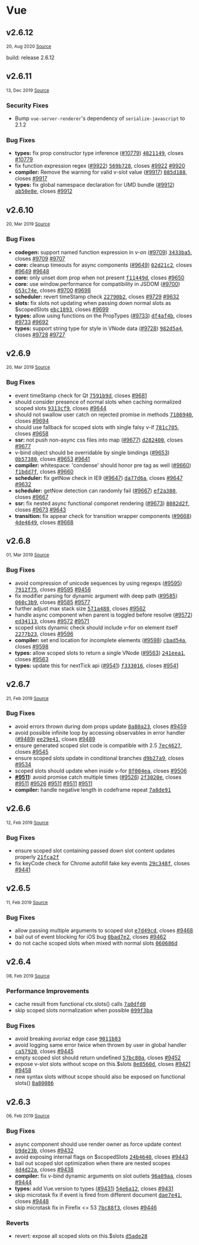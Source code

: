 # Vue

<div class='component'>
<demo-component app-code="vue"/>
</div>


## v2.6.12
<p style="font-size:12px;"> 20, Aug 2020 
<a href="https://github.com/vuejs/vue/releases/tag/v2.6.12" target="_blank"> 
Source </a><OutboundLink /></p>
<p>build: release 2.6.12</p>

## v2.6.11
<p style="font-size:12px;"> 13, Dec 2019 
<a href="https://github.com/vuejs/vue/releases/tag/v2.6.11" target="_blank"> 
Source </a><OutboundLink /></p>
<h3>Security Fixes</h3>
<ul>
<li>Bump <code>vue-server-renderer</code>'s dependency of <code>serialize-javascript</code> to 2.1.2</li>
</ul>
<h3>Bug Fixes</h3>
<ul>
<li><strong>types:</strong> fix prop constructor type inference (<a class="issue-link js-issue-link" href="https://github.com/vuejs/vue/pull/10779">#10779</a>) <a class="commit-link" href="https://github.com/vuejs/vue/commit/4821149b8bbd4650b1d9c9c3cfbb539ac1e24589"><tt>4821149</tt></a>, closes <a class="issue-link js-issue-link" href="https://github.com/vuejs/vue/pull/10779">#10779</a></li>
<li>fix function expression regex (<a class="issue-link js-issue-link" href="https://github.com/vuejs/vue/pull/9922">#9922</a>) <a class="commit-link" href="https://github.com/vuejs/vue/commit/569b728ab19d1956bf935a98c9c65a03d92ac85f"><tt>569b728</tt></a>, closes <a class="issue-link js-issue-link" href="https://github.com/vuejs/vue/pull/9922">#9922</a> <a class="issue-link js-issue-link" href="https://github.com/vuejs/vue/issues/9920">#9920</a></li>
<li><strong>compiler:</strong> Remove the warning for valid v-slot value (<a class="issue-link js-issue-link" href="https://github.com/vuejs/vue/pull/9917">#9917</a>) <a class="commit-link" href="https://github.com/vuejs/vue/commit/085d188379af98e9f482d7e2009ebfd771bd7ca5"><tt>085d188</tt></a>, closes <a class="issue-link js-issue-link" href="https://github.com/vuejs/vue/pull/9917">#9917</a></li>
<li><strong>types:</strong> fix global namespace declaration for UMD bundle (<a class="issue-link js-issue-link" href="https://github.com/vuejs/vue/pull/9912">#9912</a>) <a class="commit-link" href="https://github.com/vuejs/vue/commit/ab50e8e1da2f4f944af683252481728485fedf16"><tt>ab50e8e</tt></a>, closes <a class="issue-link js-issue-link" href="https://github.com/vuejs/vue/pull/9912">#9912</a></li>
</ul>

## v2.6.10
<p style="font-size:12px;"> 20, Mar 2019 
<a href="https://github.com/vuejs/vue/releases/tag/v2.6.10" target="_blank"> 
Source </a><OutboundLink /></p>
<h3>Bug Fixes</h3>
<ul>
<li><strong>codegen:</strong> support named function expression in v-on (<a class="issue-link js-issue-link" href="https://github.com/vuejs/vue/pull/9709">#9709</a>) <a class="commit-link" href="https://github.com/vuejs/vue/commit/3433ba5beef9a6dd97705943c3441ebbee222afd"><tt>3433ba5</tt></a>, closes <a class="issue-link js-issue-link" href="https://github.com/vuejs/vue/pull/9709">#9709</a> <a class="issue-link js-issue-link" href="https://github.com/vuejs/vue/issues/9707">#9707</a></li>
<li><strong>core:</strong> cleanup timeouts for async components (<a class="issue-link js-issue-link" href="https://github.com/vuejs/vue/pull/9649">#9649</a>) <a class="commit-link" href="https://github.com/vuejs/vue/commit/02d21c265c239682e73b2b3f98028f2da5e7205d"><tt>02d21c2</tt></a>, closes <a class="issue-link js-issue-link" href="https://github.com/vuejs/vue/pull/9649">#9649</a> <a class="issue-link js-issue-link" href="https://github.com/vuejs/vue/issues/9648">#9648</a></li>
<li><strong>core:</strong> only unset dom prop when not present <a class="commit-link" href="https://github.com/vuejs/vue/commit/f11449d916a468651d4fd5024c37e3eebbc9941f"><tt>f11449d</tt></a>, closes <a class="issue-link js-issue-link" href="https://github.com/vuejs/vue/issues/9650">#9650</a></li>
<li><strong>core:</strong> use window.performance for compatibility in JSDOM (<a class="issue-link js-issue-link" href="https://github.com/vuejs/vue/pull/9700">#9700</a>) <a class="commit-link" href="https://github.com/vuejs/vue/commit/653c74e64e5ccd66cda94c77577984f8afa8386d"><tt>653c74e</tt></a>, closes <a class="issue-link js-issue-link" href="https://github.com/vuejs/vue/pull/9700">#9700</a> <a class="issue-link js-issue-link" href="https://github.com/vuejs/vue/issues/9698">#9698</a></li>
<li><strong>scheduler:</strong> revert timeStamp check <a class="commit-link" href="https://github.com/vuejs/vue/commit/22790b250cd5239a8379b4ec8cc3a9b570dac4bc"><tt>22790b2</tt></a>, closes <a class="issue-link js-issue-link" href="https://github.com/vuejs/vue/issues/9729">#9729</a> <a class="issue-link js-issue-link" href="https://github.com/vuejs/vue/issues/9632">#9632</a></li>
<li><strong>slots:</strong> fix slots not updating when passing down normal slots as $scopedSlots <a class="commit-link" href="https://github.com/vuejs/vue/commit/ebc1893faccd1a9d953a8e8feddcb49cf1b9004d"><tt>ebc1893</tt></a>, closes <a class="issue-link js-issue-link" href="https://github.com/vuejs/vue/issues/9699">#9699</a></li>
<li><strong>types:</strong> allow using functions on the PropTypes (<a class="issue-link js-issue-link" href="https://github.com/vuejs/vue/pull/9733">#9733</a>) <a class="commit-link" href="https://github.com/vuejs/vue/commit/df4af4bd1906b9f23b62816142fdfbd6336d3d2f"><tt>df4af4b</tt></a>, closes <a class="issue-link js-issue-link" href="https://github.com/vuejs/vue/pull/9733">#9733</a> <a class="issue-link js-issue-link" href="https://github.com/vuejs/vue/issues/9692">#9692</a></li>
<li><strong>types:</strong> support string type for style in VNode data (<a class="issue-link js-issue-link" href="https://github.com/vuejs/vue/pull/9728">#9728</a>) <a class="commit-link" href="https://github.com/vuejs/vue/commit/982d5a492fb95577217e2dacaa044eabe78a8601"><tt>982d5a4</tt></a>, closes <a class="issue-link js-issue-link" href="https://github.com/vuejs/vue/pull/9728">#9728</a> <a class="issue-link js-issue-link" href="https://github.com/vuejs/vue/issues/9727">#9727</a></li>
</ul>

## v2.6.9
<p style="font-size:12px;"> 20, Mar 2019 
<a href="https://github.com/vuejs/vue/releases/tag/v2.6.9" target="_blank"> 
Source </a><OutboundLink /></p>
<h3>Bug Fixes</h3>
<ul>
<li>event timeStamp check for Qt <a class="commit-link" href="https://github.com/vuejs/vue/commit/7591b9dc6dde314f2d32dcd7a8355f696a330979"><tt>7591b9d</tt></a>, closes <a class="issue-link js-issue-link" href="https://github.com/vuejs/vue/issues/9681">#9681</a></li>
<li>should consider presence of normal slots when caching normalized scoped slots <a class="commit-link" href="https://github.com/vuejs/vue/commit/9313cf91740e1d43c43cf9e73d905dbab913beb5"><tt>9313cf9</tt></a>, closes <a class="issue-link js-issue-link" href="https://github.com/vuejs/vue/issues/9644">#9644</a></li>
<li>should not swallow user catch on rejected promise in methods <a class="commit-link" href="https://github.com/vuejs/vue/commit/7186940143704acc4ec046132f6a56e9c983e510"><tt>7186940</tt></a>, closes <a class="issue-link js-issue-link" href="https://github.com/vuejs/vue/issues/9694">#9694</a></li>
<li>should use fallback for scoped slots with single falsy v-if <a class="commit-link" href="https://github.com/vuejs/vue/commit/781c70514e01bc402828946805bfad7437c7175e"><tt>781c705</tt></a>, closes <a class="issue-link js-issue-link" href="https://github.com/vuejs/vue/issues/9658">#9658</a></li>
<li><strong>ssr:</strong> not push non-async css files into map (<a class="issue-link js-issue-link" href="https://github.com/vuejs/vue/pull/9677">#9677</a>) <a class="commit-link" href="https://github.com/vuejs/vue/commit/d28240009c4c49fb2ef42a79206f0d9ad03f736c"><tt>d282400</tt></a>, closes <a class="issue-link js-issue-link" href="https://github.com/vuejs/vue/pull/9677">#9677</a></li>
<li>v-bind object should be overridable by single bindings (<a class="issue-link js-issue-link" href="https://github.com/vuejs/vue/pull/9653">#9653</a>) <a class="commit-link" href="https://github.com/vuejs/vue/commit/0b57380f10986c6b07e3c240acc06bfd2eddfd1b"><tt>0b57380</tt></a>, closes <a class="issue-link js-issue-link" href="https://github.com/vuejs/vue/pull/9653">#9653</a> <a class="issue-link js-issue-link" href="https://github.com/vuejs/vue/issues/9641">#9641</a></li>
<li><strong>compiler:</strong> whitespace: 'condense' should honor pre tag as well (<a class="issue-link js-issue-link" href="https://github.com/vuejs/vue/pull/9660">#9660</a>) <a class="commit-link" href="https://github.com/vuejs/vue/commit/f1bdd7ff9d1fc86f7a8ad8d5cb6d9abc7b2e47f3"><tt>f1bdd7f</tt></a>, closes <a class="issue-link js-issue-link" href="https://github.com/vuejs/vue/pull/9660">#9660</a></li>
<li><strong>scheduler:</strong> fix getNow check in IE9 (<a class="issue-link js-issue-link" href="https://github.com/vuejs/vue/pull/9647">#9647</a>) <a class="commit-link" href="https://github.com/vuejs/vue/commit/da77d6a98bdccd8a2c8bfdfe6b9cb46efcb1193c"><tt>da77d6a</tt></a>, closes <a class="issue-link js-issue-link" href="https://github.com/vuejs/vue/pull/9647">#9647</a> <a class="issue-link js-issue-link" href="https://github.com/vuejs/vue/issues/9632">#9632</a></li>
<li><strong>scheduler:</strong> getNow detection can randomly fail (<a class="issue-link js-issue-link" href="https://github.com/vuejs/vue/pull/9667">#9667</a>) <a class="commit-link" href="https://github.com/vuejs/vue/commit/ef2a380c6eb6bd1a7ff516c357dafa717e75a745"><tt>ef2a380</tt></a>, closes <a class="issue-link js-issue-link" href="https://github.com/vuejs/vue/pull/9667">#9667</a></li>
<li><strong>ssr:</strong> fix nested async functional componet rendering (<a class="issue-link js-issue-link" href="https://github.com/vuejs/vue/pull/9673">#9673</a>) <a class="commit-link" href="https://github.com/vuejs/vue/commit/8082d2f910d963f14c151fb445e0fcc5c975cca9"><tt>8082d2f</tt></a>, closes <a class="issue-link js-issue-link" href="https://github.com/vuejs/vue/pull/9673">#9673</a> <a class="issue-link js-issue-link" href="https://github.com/vuejs/vue/issues/9643">#9643</a></li>
<li><strong>transition:</strong> fix appear check for transition wrapper components (<a class="issue-link js-issue-link" href="https://github.com/vuejs/vue/pull/9668">#9668</a>) <a class="commit-link" href="https://github.com/vuejs/vue/commit/4de4649d9637262a9b007720b59f80ac72a5620c"><tt>4de4649</tt></a>, closes <a class="issue-link js-issue-link" href="https://github.com/vuejs/vue/pull/9668">#9668</a></li>
</ul>

## v2.6.8
<p style="font-size:12px;"> 01, Mar 2019 
<a href="https://github.com/vuejs/vue/releases/tag/v2.6.8" target="_blank"> 
Source </a><OutboundLink /></p>
<h3>Bug Fixes</h3>
<ul>
<li>avoid compression of unicode sequences by using regexps (<a class="issue-link js-issue-link" href="https://github.com/vuejs/vue/pull/9595">#9595</a>) <a class="commit-link" href="https://github.com/vuejs/vue/commit/7912f75c5eb09e0aef3e4bfd8a3bb78cad7540d7"><tt>7912f75</tt></a>, closes <a class="issue-link js-issue-link" href="https://github.com/vuejs/vue/pull/9595">#9595</a> <a class="issue-link js-issue-link" href="https://github.com/vuejs/vue/issues/9456">#9456</a></li>
<li>fix modifier parsing for dynamic argument with deep path (<a class="issue-link js-issue-link" href="https://github.com/vuejs/vue/pull/9585">#9585</a>) <a class="commit-link" href="https://github.com/vuejs/vue/commit/060c3b98efa44a9f21bcc038a2593b1cc3c782e9"><tt>060c3b9</tt></a>, closes <a class="issue-link js-issue-link" href="https://github.com/vuejs/vue/pull/9585">#9585</a> <a class="issue-link js-issue-link" href="https://github.com/vuejs/vue/issues/9577">#9577</a></li>
<li>further adjust max stack size <a class="commit-link" href="https://github.com/vuejs/vue/commit/571a4880fc06b491a280325b79fd4cbb59ceb47e"><tt>571a488</tt></a>, closes <a class="issue-link js-issue-link" href="https://github.com/vuejs/vue/issues/9562">#9562</a></li>
<li>handle async component when parent is toggled before resolve (<a class="issue-link js-issue-link" href="https://github.com/vuejs/vue/pull/9572">#9572</a>) <a class="commit-link" href="https://github.com/vuejs/vue/commit/ed341137b23315b76ba391db1b0e537950c091e1"><tt>ed34113</tt></a>, closes <a class="issue-link js-issue-link" href="https://github.com/vuejs/vue/pull/9572">#9572</a> <a class="issue-link js-issue-link" href="https://github.com/vuejs/vue/issues/9571">#9571</a></li>
<li>scoped slots dynamic check should include v-for on element itself <a class="commit-link" href="https://github.com/vuejs/vue/commit/2277b2322cf81b5830a5b85f6600e1896edc7aa9"><tt>2277b23</tt></a>, closes <a class="issue-link js-issue-link" href="https://github.com/vuejs/vue/issues/9596">#9596</a></li>
<li><strong>compiler:</strong> set end location for incomplete elements (<a class="issue-link js-issue-link" href="https://github.com/vuejs/vue/pull/9598">#9598</a>) <a class="commit-link" href="https://github.com/vuejs/vue/commit/cbad54aa52847cfc934bb925d53c53ee57fc153d"><tt>cbad54a</tt></a>, closes <a class="issue-link js-issue-link" href="https://github.com/vuejs/vue/pull/9598">#9598</a></li>
<li><strong>types:</strong> allow scoped slots to return a single VNode (<a class="issue-link js-issue-link" href="https://github.com/vuejs/vue/pull/9563">#9563</a>) <a class="commit-link" href="https://github.com/vuejs/vue/commit/241eea19a64550bfdb3f9d7e4197127997572842"><tt>241eea1</tt></a>, closes <a class="issue-link js-issue-link" href="https://github.com/vuejs/vue/pull/9563">#9563</a></li>
<li><strong>types:</strong> update this for nextTick api (<a class="issue-link js-issue-link" href="https://github.com/vuejs/vue/pull/9541">#9541</a>) <a class="commit-link" href="https://github.com/vuejs/vue/commit/f33301619d18b9392597c5230af17921c0b42466"><tt>f333016</tt></a>, closes <a class="issue-link js-issue-link" href="https://github.com/vuejs/vue/pull/9541">#9541</a></li>
</ul>

## v2.6.7
<p style="font-size:12px;"> 21, Feb 2019 
<a href="https://github.com/vuejs/vue/releases/tag/v2.6.7" target="_blank"> 
Source </a><OutboundLink /></p>
<h3>Bug Fixes</h3>
<ul>
<li>avoid errors thrown during dom props update <a class="commit-link" href="https://github.com/vuejs/vue/commit/8a80a23ecba23f92f278d664388050ffcd121385"><tt>8a80a23</tt></a>, closes <a class="issue-link js-issue-link" href="https://github.com/vuejs/vue/issues/9459">#9459</a></li>
<li>avoid possible infinite loop by accessing observables in error handler (<a class="issue-link js-issue-link" href="https://github.com/vuejs/vue/pull/9489">#9489</a>) <a class="commit-link" href="https://github.com/vuejs/vue/commit/ee29e41ef469b3ca3c793f04289075e3b128447f"><tt>ee29e41</tt></a>, closes <a class="issue-link js-issue-link" href="https://github.com/vuejs/vue/pull/9489">#9489</a></li>
<li>ensure generated scoped slot code is compatible with 2.5 <a class="commit-link" href="https://github.com/vuejs/vue/commit/7ec4627902020cccd7b3f4fbc63e1b0d6b9798cd"><tt>7ec4627</tt></a>, closes <a class="issue-link js-issue-link" href="https://github.com/vuejs/vue/issues/9545">#9545</a></li>
<li>ensure scoped slots update in conditional branches <a class="commit-link" href="https://github.com/vuejs/vue/commit/d9b27a92bd5277ee23a4e68a8bd31ecc72f4c99b"><tt>d9b27a9</tt></a>, closes <a class="issue-link js-issue-link" href="https://github.com/vuejs/vue/issues/9534">#9534</a></li>
<li>scoped slots should update when inside v-for <a class="commit-link" href="https://github.com/vuejs/vue/commit/8f004ea44e06d7764fa884212fa95c2033515928"><tt>8f004ea</tt></a>, closes <a class="issue-link js-issue-link" href="https://github.com/vuejs/vue/issues/9506">#9506</a></li>
<li><strong><a class="issue-link js-issue-link" href="https://github.com/vuejs/vue/issues/9511">#9511</a>:</strong> avoid promise catch multiple times (<a class="issue-link js-issue-link" href="https://github.com/vuejs/vue/pull/9526">#9526</a>) <a class="commit-link" href="https://github.com/vuejs/vue/commit/2f3020e9cc1ad5c878606b56bb73a30b1d9bb7d9"><tt>2f3020e</tt></a>, closes <a class="issue-link js-issue-link" href="https://github.com/vuejs/vue/issues/9511">#9511</a> <a class="issue-link js-issue-link" href="https://github.com/vuejs/vue/pull/9526">#9526</a> <a class="issue-link js-issue-link" href="https://github.com/vuejs/vue/issues/9511">#9511</a> <a class="issue-link js-issue-link" href="https://github.com/vuejs/vue/issues/9511">#9511</a> <a class="issue-link js-issue-link" href="https://github.com/vuejs/vue/issues/9511">#9511</a></li>
<li><strong>compiler:</strong> handle negative length in codeframe repeat <a class="commit-link" href="https://github.com/vuejs/vue/commit/7a8de91cd78f523fabe8452652513250871a01c6"><tt>7a8de91</tt></a></li>
</ul>

## v2.6.6
<p style="font-size:12px;"> 12, Feb 2019 
<a href="https://github.com/vuejs/vue/releases/tag/v2.6.6" target="_blank"> 
Source </a><OutboundLink /></p>
<h3>Bug Fixes</h3>
<ul>
<li>ensure scoped slot containing passed down slot content updates properly <a class="commit-link" href="https://github.com/vuejs/vue/commit/21fca2fffc3a75235a6656eb85ae40835e04bf69"><tt>21fca2f</tt></a></li>
<li>fix keyCode check for Chrome autofill fake key events <a class="commit-link" href="https://github.com/vuejs/vue/commit/29c348f3cf60c50a52cc98123f8c54fa8f5672fc"><tt>29c348f</tt></a>, closes <a class="issue-link js-issue-link" href="https://github.com/vuejs/vue/issues/9441">#9441</a></li>
</ul>

## v2.6.5
<p style="font-size:12px;"> 11, Feb 2019 
<a href="https://github.com/vuejs/vue/releases/tag/v2.6.5" target="_blank"> 
Source </a><OutboundLink /></p>
<h3>Bug Fixes</h3>
<ul>
<li>allow passing multiple arguments to scoped slot <a class="commit-link" href="https://github.com/vuejs/vue/commit/e7d49cdcf2fd9a612e0dac7a7bea318824210881"><tt>e7d49cd</tt></a>, closes <a class="issue-link js-issue-link" href="https://github.com/vuejs/vue/issues/9468">#9468</a></li>
<li>bail out of event blocking for iOS bug <a class="commit-link" href="https://github.com/vuejs/vue/commit/0bad7e2a3508b55abaa8aec2a1bd9c1127305cb4"><tt>0bad7e2</tt></a>, closes <a class="issue-link js-issue-link" href="https://github.com/vuejs/vue/issues/9462">#9462</a></li>
<li>do not cache scoped slots when mixed with normal slots <a class="commit-link" href="https://github.com/vuejs/vue/commit/060686d6ea4d013129b4d2e93d7d2e5c93e09686"><tt>060686d</tt></a></li>
</ul>

## v2.6.4
<p style="font-size:12px;"> 08, Feb 2019 
<a href="https://github.com/vuejs/vue/releases/tag/v2.6.4" target="_blank"> 
Source </a><OutboundLink /></p>
<h3>Performance Improvements</h3>
<ul>
<li>cache result from functional ctx.slots() calls <a class="commit-link" href="https://github.com/vuejs/vue/commit/7a0dfd0badf3054c95ac1ec66cc6e213f1592c95"><tt>7a0dfd0</tt></a></li>
<li>skip scoped slots normalization when possible <a class="commit-link" href="https://github.com/vuejs/vue/commit/099f3ba60085a089ff369442bdb835f3868e47c0"><tt>099f3ba</tt></a></li>
</ul>
<h3>Bug Fixes</h3>
<ul>
<li>avoid breaking avoriaz edge case <a class="commit-link" href="https://github.com/vuejs/vue/commit/9011b83db79cf2f3563f8fccb2e41b5b863c3ee9"><tt>9011b83</tt></a></li>
<li>avoid logging same error twice when thrown by user in global handler <a class="commit-link" href="https://github.com/vuejs/vue/commit/ca57920edb56000bfc87bb64f4e5e3450c03e13a"><tt>ca57920</tt></a>, closes <a class="issue-link js-issue-link" href="https://github.com/vuejs/vue/issues/9445">#9445</a></li>
<li>empty scoped slot should return undefined <a class="commit-link" href="https://github.com/vuejs/vue/commit/57bc80a546acb2bd092edd393228324b453ae4e2"><tt>57bc80a</tt></a>, closes <a class="issue-link js-issue-link" href="https://github.com/vuejs/vue/issues/9452">#9452</a></li>
<li>expose v-slot slots without scope on this.$slots <a class="commit-link" href="https://github.com/vuejs/vue/commit/0e8560d0fc1c0fbf3a52464939701e0e44543b00"><tt>0e8560d</tt></a>, closes <a class="issue-link js-issue-link" href="https://github.com/vuejs/vue/issues/9421">#9421</a> <a class="issue-link js-issue-link" href="https://github.com/vuejs/vue/issues/9458">#9458</a></li>
<li>new syntax slots without scope should also be exposed on functional slots() <a class="commit-link" href="https://github.com/vuejs/vue/commit/8a800867fe61e5aa642e1e3da91bb890d07312f7"><tt>8a80086</tt></a></li>
</ul>

## v2.6.3
<p style="font-size:12px;"> 06, Feb 2019 
<a href="https://github.com/vuejs/vue/releases/tag/v2.6.3" target="_blank"> 
Source </a><OutboundLink /></p>
<h3>Bug Fixes</h3>
<ul>
<li>async component should use render owner as force update context <a class="commit-link" href="https://github.com/vuejs/vue/commit/b9de23b1008b52deca7e7df40843e318a42f3f53"><tt>b9de23b</tt></a>, closes <a class="issue-link js-issue-link" href="https://github.com/vuejs/vue/issues/9432">#9432</a></li>
<li>avoid exposing internal flags on $scopedSlots <a class="commit-link" href="https://github.com/vuejs/vue/commit/24b4640c1f268722f5ab8f03e68e2df897cfbdf6"><tt>24b4640</tt></a>, closes <a class="issue-link js-issue-link" href="https://github.com/vuejs/vue/issues/9443">#9443</a></li>
<li>bail out scoped slot optimization when there are nested scopes <a class="commit-link" href="https://github.com/vuejs/vue/commit/4d4d22a3f6017c46d08b67afe46af43027b06629"><tt>4d4d22a</tt></a>, closes <a class="issue-link js-issue-link" href="https://github.com/vuejs/vue/issues/9438">#9438</a></li>
<li><strong>compiler:</strong> fix v-bind dynamic arguments on slot outlets <a class="commit-link" href="https://github.com/vuejs/vue/commit/96a09aad99bdecbcc0e5c420077bf41893d4a745"><tt>96a09aa</tt></a>, closes <a class="issue-link js-issue-link" href="https://github.com/vuejs/vue/issues/9444">#9444</a></li>
<li><strong>types:</strong> add Vue.version to types (<a class="issue-link js-issue-link" href="https://github.com/vuejs/vue/pull/9431">#9431</a>) <a class="commit-link" href="https://github.com/vuejs/vue/commit/54e6a121e992f20c03f104533caa4c59e59b1ee7"><tt>54e6a12</tt></a>, closes <a class="issue-link js-issue-link" href="https://github.com/vuejs/vue/pull/9431">#9431</a></li>
<li>skip microtask fix if event is fired from different document <a class="commit-link" href="https://github.com/vuejs/vue/commit/dae7e4182fbbb41e599953cc22e5d54dbb164070"><tt>dae7e41</tt></a>, closes <a class="issue-link js-issue-link" href="https://github.com/vuejs/vue/issues/9448">#9448</a></li>
<li>skip microtask fix in Firefix &lt;= 53 <a class="commit-link" href="https://github.com/vuejs/vue/commit/7bc88f30c3eadded07dd5b460d1e7cb9342d017c"><tt>7bc88f3</tt></a>, closes <a class="issue-link js-issue-link" href="https://github.com/vuejs/vue/issues/9446">#9446</a></li>
</ul>
<h3>Reverts</h3>
<ul>
<li>revert: expose all scoped slots on this.$slots <a class="commit-link" href="https://github.com/vuejs/vue/commit/d5ade28652b07303ac6b713813792752ae5e4e04"><tt>d5ade28</tt></a></li>
</ul>
